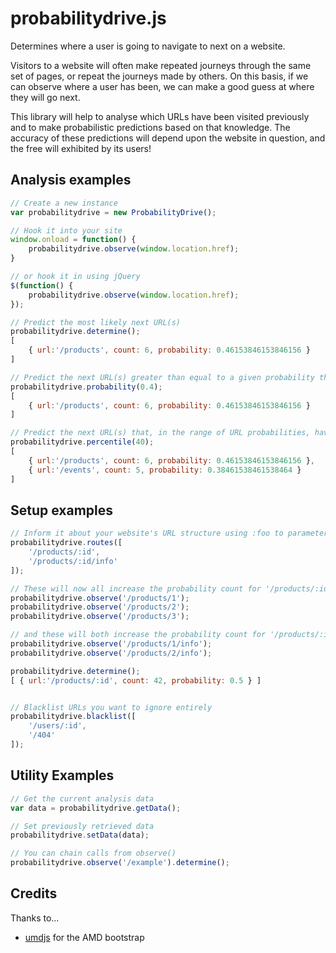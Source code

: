 probabilitydrive.js
======

Determines where a user is going to navigate to next on a website.

Visitors to a website will often make repeated journeys through the same set of pages, or repeat the journeys made by others. On this basis, if we can observe where a user has been, we can make a good guess at where they will go next.

This library will help to analyse which URLs have been visited previously and to make probabilistic predictions based on that knowledge. The accuracy of these predictions will depend upon the website in question, and the free will exhibited by its users!

## Analysis examples
```js
// Create a new instance
var probabilitydrive = new ProbabilityDrive();

// Hook it into your site
window.onload = function() {
    probabilitydrive.observe(window.location.href);
}

// or hook it in using jQuery
$(function() {
    probabilitydrive.observe(window.location.href);
});

// Predict the most likely next URL(s)
probabilitydrive.determine();
[
    { url:'/products', count: 6, probability: 0.46153846153846156 }
]

// Predict the next URL(s) greater than equal to a given probability threshold
probabilitydrive.probability(0.4);
[
    { url:'/products', count: 6, probability: 0.46153846153846156 }
]

// Predict the next URL(s) that, in the range of URL probabilities, have a probability in the given percentile or above
probabilitydrive.percentile(40);
[
    { url:'/products', count: 6, probability: 0.46153846153846156 },
    { url:'/events', count: 5, probability: 0.38461538461538464 }
]
```

## Setup examples

```js
// Inform it about your website's URL structure using :foo to parameterise them, so that observations along these routes are bundled together
probabilitydrive.routes([
    '/products/:id',
    '/products/:id/info'
]);

// These will now all increase the probability count for '/products/:id'
probabilitydrive.observe('/products/1');
probabilitydrive.observe('/products/2');
probabilitydrive.observe('/products/3');

// and these will both increase the probability count for '/products/:id/info'
probabilitydrive.observe('/products/1/info');
probabilitydrive.observe('/products/2/info');

probabilitydrive.determine();
[ { url:'/products/:id', count: 42, probability: 0.5 } ]


// Blacklist URLs you want to ignore entirely
probabilitydrive.blacklist([
    '/users/:id',
    '/404'
]);
```

## Utility Examples

```js
// Get the current analysis data
var data = probabilitydrive.getData();

// Set previously retrieved data
probabilitydrive.setData(data);

// You can chain calls from observe()
probabilitydrive.observe('/example').determine();
```

## Credits
Thanks to...
* [umdjs](https://github.com/umdjs/umd) for the AMD bootstrap
